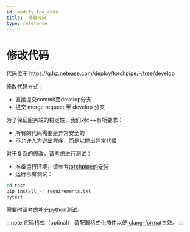 ```yaml
---
id: modify_the_code
title:  修改代码
type: reference
---
```


# 修改代码

代码位于 https://g.hz.netease.com/deploy/torchpipe/-/tree/develop

修改代码方式：
- 直接提交commit至develop分支
- 提交 merge request 至 develop 分支

为了保证服务端的稳定性，我们对c++有所要求：
- 所有的代码需要是异常安全的
- 不允许人为退出程序，而是以抛出异常代替

对于复杂的修改，请考虑进行测试：

- 准备运行环境，请参考[torchpipe的安装](../installation)
- 运行已有测试：
```bash
cd test
pip install -r requirements.txt 
pytest .
```

需要时请考虑补充[python测试](https://g.hz.netease.com/deploy/torchpipe/-/tree/develop/test)。

:::note 代码格式（optinal）
请配置格式化插件以便[.clang-format](https://g.hz.netease.com/deploy/torchpipe/-/blob/develop/.clang-format)生效。
:::
